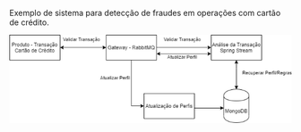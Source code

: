 Exemplo de sistema para detecção de fraudes em operações com cartão de crédito.

![Alt text](sample.png?raw=true "Arquitetura")